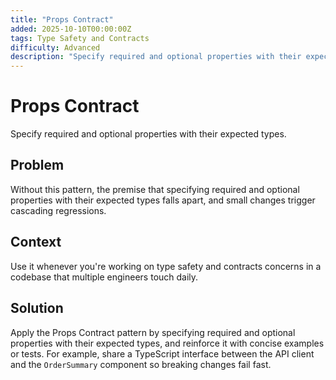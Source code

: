```yaml
---
title: "Props Contract"
added: 2025-10-10T00:00:00Z
tags: Type Safety and Contracts
difficulty: Advanced
description: "Specify required and optional properties with their expected types."
---
```

# Props Contract

Specify required and optional properties with their expected types.

## Problem

Without this pattern, the premise that specifying required and optional properties with their expected types falls apart, and small changes trigger cascading regressions.

## Context

Use it whenever you're working on type safety and contracts concerns in a codebase that multiple engineers touch daily.

## Solution

Apply the Props Contract pattern by specifying required and optional properties with their expected types, and reinforce it with concise examples or tests. For example, share a TypeScript interface between the API client and the `OrderSummary` component so breaking changes fail fast.
